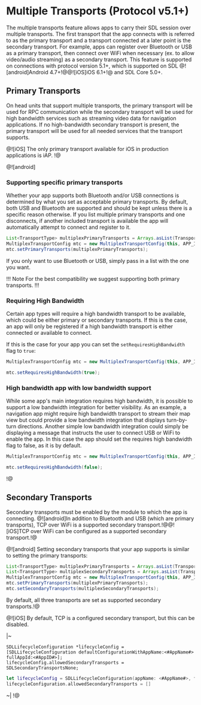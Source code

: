 # Multiple Transports (Protocol v5.1+)
The multiple transports feature allows apps to carry their SDL session over multiple transports. The first transport that the app connects with is referred to as the primary transport and a transport connected at a later point is the secondary transport. For example, apps can register over Bluetooth or USB as a primary transport, then connect over WiFi when necessary (ex. to allow video/audio streaming) as a secondary transport. This feature is supported on connections with protocol version 5.1+, which is supported on SDL @![android]Android 4.7+!@@![iOS]iOS 6.1+!@ and SDL Core 5.0+.

## Primary Transports
On head units that support multiple transports, the primary transport will be used for RPC communication while the secondary transport will be used for high bandwidth services such as streaming video data for navigation applications. If no high-bandwidth secondary transport is present, the primary transport will be used for all needed services that the transport supports.

@![iOS]
The only primary transport available for iOS in production applications is iAP. 
!@

@![android]
### Supporting specific primary transports
Whether your app supports both Bluetooth and/or USB connections is determined by what you set as acceptable primary transports. By default, both USB and Bluetooth are supported and should be kept unless there is a specific reason otherwise. If you list multiple primary transports and one disconnects, if another included transport is available the app will automatically attempt to connect and register to it.

```java
List<TransportType> multiplexPrimaryTransports = Arrays.asList(TransportType.USB, TransportType.BLUETOOTH);
MultiplexTransportConfig mtc = new MultiplexTransportConfig(this, APP_ID, MultiplexTransportConfig.FLAG_MULTI_SECURITY_OFF);
mtc.setPrimaryTransports(multiplexPrimaryTransports);
```

If you only want to use Bluetooth or USB, simply pass in a list with the one you want.

!!! Note
For the best compatibility we suggest supporting both primary transports.
!!!

### Requiring High Bandwidth

Certain app types will require a high bandwidth transport to be available, which could be either primary or secondary transports. If this is the case, an app will only be registered if a high bandwidth transport is either connected or available to connect.

If this is the case for your app you can set the `setRequiresHighBandwidth` flag to `true`:

```java
MultiplexTransportConfig mtc = new MultiplexTransportConfig(this, APP_ID, MultiplexTransportConfig.FLAG_MULTI_SECURITY_OFF);

mtc.setRequiresHighBandwidth(true);
```

### High bandwidth app with low bandwidth support

While some app's main integration  requires high bandwidth, it is possible to support a low bandwidth integration for better visibility. As an example, a navigation app might require high bandwidth transport to stream their map view but could provide a low bandwidth integration that displays turn-by-turn directions. Another simple low bandwidth integration could simply be displaying a message that instructs the user to connect USB or WiFi to enable the app. In this case the app should set the requires high bandwidth flag to false, as it is by default.


```java
MultiplexTransportConfig mtc = new MultiplexTransportConfig(this, APP_ID, MultiplexTransportConfig.FLAG_MULTI_SECURITY_OFF);

mtc.setRequiresHighBandwidth(false);
```
!@

## Secondary Transports

Secondary transports must be enabled by the module to which the app is connecting. @![android]In addition to Bluetooth and USB (which are primary transports), TCP over WiFi is a supported secondary transport.!@@![iOS]TCP over WiFi can be configured as a supported secondary transport.!@

@![android]
Setting secondary transports that your app supports is similar to setting the primary transports:

```java
List<TransportType> multiplexPrimaryTransports = Arrays.asList(TransportType.USB, TransportType.BLUETOOTH);
List<TransportType> multiplexSecondaryTransports = Arrays.asList(TransportType.TCP, TransportType.USB, TransportType.BLUETOOTH);
MultiplexTransportConfig mtc = new MultiplexTransportConfig(this, APP_ID, MultiplexTransportConfig.FLAG_MULTI_SECURITY_OFF);
mtc.setPrimaryTransports(multiplexPrimaryTransports);
mtc.setSecondaryTransports(multiplexSecondaryTransports);
```
By default, all three transports are set as supported secondary transports.!@

@![iOS]
By default, TCP is a configured secondary transport, but this can be disabled.

|~
```objc
SDLLifecycleConfiguration *lifecycleConfig = [SDLLifecycleConfiguration defaultConfigurationWithAppName:<#AppName#> fullAppId:<#AppID#>];
lifecycleConfig.allowedSecondaryTransports = SDLSecondaryTransportsNone;
```
```swift
let lifecycleConfig = SDLLifecycleConfiguration(appName: <#AppName#>, fullAppId: <#AppID#>)
lifecycleConfiguration.allowedSecondaryTransports = []
```
~|
!@

